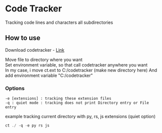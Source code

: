 # Code Tracker
Tracking code lines and characters all subdirectories

## How to use
Download codetracker - [Link](https://github.com/devhoodit/codetracker/releases/tag/v0.1.0)
  
Move file to directory where you want  
Set environment variable, so that call codetracker anywhere you want  
In my case, i move ct.ext to C:/codetracker (make new directory here)
And add environment variable "C:/codetracker"  

### Options
```
-e [extensions] : tracking these extension files
-q : quiet mode : tracking does not print Directory entry or File entry 
```
example
tracking current directory with py, rs, js extensions (quiet option)
```powershell
ct ./ -q -e py rs js
```